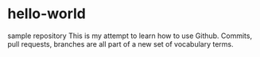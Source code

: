 # hello-world
sample repository
This is my attempt to learn how to use Github. Commits, pull requests, branches are all part of a new set of vocabulary terms.
